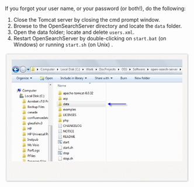 If you forgot your user name, or your password (or both!), do the following:

1. Close the Tomcat server by closing the cmd prompt window.
2. Browse to the OpenSearchServer directory and locate the `data` folder.
3. Open the data folder; locate and delete `users.xml`.
4. Restart OpenSearchServer by double-clicking on `start.bat` (on Windows) or running `start.sh` (on Unix) .


![Forgotten username or password](forgot_your_user_name_and_password.png)
